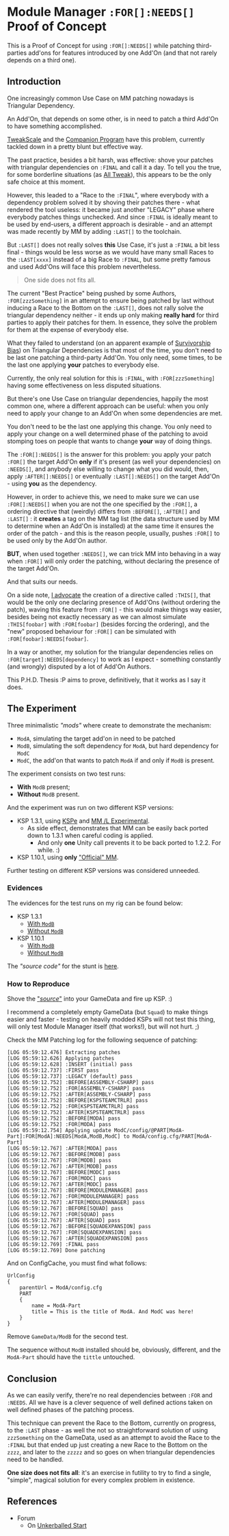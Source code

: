 # Module Manager `:FOR[]:NEEDS[]` Proof of Concept

This is a Proof of Concept for using `:FOR[]:NEEDS[]` while patching third-parties add'ons for features introduced by one Add'On (and that not rarely depends on a third one).

## Introduction

One increasingly common Use Case on MM patching nowadays is Triangular Dependency.

An Add'On, that depends on some other, is in need to patch a third Add'On to have something accomplished.

[TweakScale](https://forum.kerbalspaceprogram.com/index.php?/topic/179030-ksp-141-tweakscale-under-lisias-management-24321-2020-00804/) and the [Companion Program](https://forum.kerbalspaceprogram.com/index.php?/topic/192216-tweakscale-companion-program-2020-0824/) have this problem, currently tackled down in a pretty blunt but effective way.

The past practice, besides a bit harsh, was effective: shove your patches with triangular dependencies on `:FINAL` and call it a day. To tell you the true, for some borderline situations (as [All Tweak](https://forum.kerbalspaceprogram.com/index.php?/topic/182700-*)), this appears to be the only safe choice at this moment.

However, this leaded to a "Race to the `:FINAL`", where everybody with a dependency problem solved it by shoving their patches there - what rendered the tool useless: it became just another "LEGACY" phase where everybody patches things unchecked. And since `:FINAL` is ideally meant to be used by end-users, a different approach is desirable - and an attempt was made recently by MM by adding `:LAST[]` to the toolchain.

But `:LAST[]` does not really solves **this** Use Case, it's just a `:FINAL` a bit less final - things would be less worse as we would have many small Races to the `:LAST[xxxx]` instead of a big Race to `:FINAL`, but some pretty famous and used Add'Ons will face this problem nevertheless.

> One side does not fits all.

The current "Best Practice" being pushed by some Authors, `:FOR[zzzSomething]` in an attempt to ensure being patched by last without inducing a Race to the Bottom on the `:LAST[]`, does not rally solve the triangular dependency neither - it ends up only making **really hard** for third parties to apply their patches for them. In essence, they solve the problem for them at the expense of everybody else.

What they failed to understand (on an apparent example of [Survivorship Bias](https://en.wikipedia.org/wiki/Survivorship_bias)) on Triangular Dependencies is that most of the time, you don't need to be last one patching a third-party Add'On. You only need, some times, to be the last one applying **your** patches to everybody else.

Currently, the only real solution for this is `:FINAL`, with `:FOR[zzzSomething]` having some effectiveness on less disputed situations.

But there's one Use Case on triangular dependencies, happily the most common one, where a different approach can be useful: when you only need to apply your change to an Add'On when some dependencies are met.

You don't need to be the last one applying this change. You only need to apply your change on a well determined phase of the patching to avoid stomping toes on people that wants to change **your** way of doing things.

The `:FOR[]:NEEDS[]` is the answer for this problem: you apply your patch `:FOR[]` the target Add'On **only** if it's present (as well your dependencies) on `:NEEDS[]`, and anybody else willing to change what you did would, then, apply `:AFTER[]:NEEDS[]` or eventually `:LAST[]:NEEDS[]` on the target Add'On - using **you** as the dependency. 

However, in order to achieve this, we need to make sure we can use `:FOR[]:NEEDS[]` when you are not the one specified by the `:FOR[]`, a ordering directive that (weirdly) differs from `:BEFORE[]`, `:AFTER[]` and `:LAST[]` : it **creates** a tag on the MM tag list (the data structure used by MM to determine when an Add'On is installed) at the same time it ensures the order of the patch - and this is the reason people, usually, pushes `:FOR[]` to be used only by the Add'On author.

**BUT**, when used together `:NEEDS[]`, we can trick MM into behaving in a way when `:FOR[]` will only order the patching, without declaring the presence of the target Add'On.

And that suits our needs.

On a side note, [I advocate](https://forum.kerbalspaceprogram.com/index.php?/topic/179030-ksp-141-tweakscale-under-lisias-management-24321-2020-00804/&do=findComment&comment=3827049) the creation of a directive called `:THIS[]`, that would be the only one declaring presence of Add'Ons (without ordering the patch), waving this feature from `:FOR[]` - this would make things way easier, besides being not exactly necessary as we can almost simulate `:THIS[foobar]` with `:FOR[foobar]` (besides forcing the ordering), and the "new" proposed behaviour for `:FOR[]` can be simulated with `:FOR[foobar]:NEEDS[foobar]`.

In a way or another, my solution for the triangular dependencies relies on `:FOR[target]:NEEDS[dependency]` to work as I expect - something constantly (and wrongly) disputed by a lot of Add'On Authors.

This P.H.D. Thesis :P aims to prove, definitively, that it works as I say it does.


## The Experiment

Three minimalistic *"mods"* where create to demonstrate the mechanism:

* `ModA`, simulating the target add'on in need to be patched
* `ModB`, simulating the soft dependency for `ModA`, but hard dependency for `ModC`
* `ModC`, the add'on that wants to patch `ModA` if and only if `ModB` is present.

The experiment consists on two test runs:

* **With** `ModB` present;
* **Without** `ModB` present.

And the experiment was run on two different KSP versions:

* KSP 1.3.1, using [KSPe](https://github.com/net-lisias-ksp/KSPAPIExtensions) and [MM /L Experimental](https://github.com/net-lisias-ksp/ModuleManager).
	+ As side effect, demonstrates that MM can be easily back ported down to 1.3.1 when careful coding is applied. 
		- And only **one** Unity call prevents it to be back ported to 1.2.2. For while. :) 
* KSP 1.10.1, using **only** ["Official" MM](https://forum.kerbalspaceprogram.com/index.php?/topic/50533-*).

Further testing on different KSP versions was considered unneeded.

### Evidences

The evidences for the test runs on my rig can be found below:

* KSP 1.3.1
	+ [With `ModB`](./Evidences/1.3.1/0-With-ModB)
	+ [Without `ModB`](./Evidences/1.3.1/1-Without-ModB)
* KSP 1.10.1
	+ [With `ModB`](./Evidences/1.10.1/0-With-ModB)
	+ [Without `ModB`](./Evidences/1.10.1/1-Without-ModB)

The *"source code"* for the stunt is [here](./GameData).

### How to Reproduce

Shove the ["*source*"](./GameData) into your GameData and fire up KSP. :)

I recommend a completely empty GameData (but `Squad`) to make things easier and faster - testing on heavily modded KSPs will not test this thing, will only test Module Manager itself (that works!), but will not hurt. ;)

Check the MM Patching log for the following sequence of patching:

```
[LOG 05:59:12.476] Extracting patches
[LOG 05:59:12.626] Applying patches
[LOG 05:59:12.628] :INSERT (initial) pass
[LOG 05:59:12.737] :FIRST pass
[LOG 05:59:12.737] :LEGACY (default) pass
[LOG 05:59:12.752] :BEFORE[ASSEMBLY-CSHARP] pass
[LOG 05:59:12.752] :FOR[ASSEMBLY-CSHARP] pass
[LOG 05:59:12.752] :AFTER[ASSEMBLY-CSHARP] pass
[LOG 05:59:12.752] :BEFORE[KSPSTEAMCTRLR] pass
[LOG 05:59:12.752] :FOR[KSPSTEAMCTRLR] pass
[LOG 05:59:12.752] :AFTER[KSPSTEAMCTRLR] pass
[LOG 05:59:12.752] :BEFORE[MODA] pass
[LOG 05:59:12.752] :FOR[MODA] pass
[LOG 05:59:12.754] Applying update ModC/config/@PART[ModA-Part]:FOR[ModA]:NEEDS[ModA,ModB,ModC] to ModA/config.cfg/PART[ModA-Part]
[LOG 05:59:12.767] :AFTER[MODA] pass
[LOG 05:59:12.767] :BEFORE[MODB] pass
[LOG 05:59:12.767] :FOR[MODB] pass
[LOG 05:59:12.767] :AFTER[MODB] pass
[LOG 05:59:12.767] :BEFORE[MODC] pass
[LOG 05:59:12.767] :FOR[MODC] pass
[LOG 05:59:12.767] :AFTER[MODC] pass
[LOG 05:59:12.767] :BEFORE[MODULEMANAGER] pass
[LOG 05:59:12.767] :FOR[MODULEMANAGER] pass
[LOG 05:59:12.767] :AFTER[MODULEMANAGER] pass
[LOG 05:59:12.767] :BEFORE[SQUAD] pass
[LOG 05:59:12.767] :FOR[SQUAD] pass
[LOG 05:59:12.767] :AFTER[SQUAD] pass
[LOG 05:59:12.767] :BEFORE[SQUADEXPANSION] pass
[LOG 05:59:12.767] :FOR[SQUADEXPANSION] pass
[LOG 05:59:12.767] :AFTER[SQUADEXPANSION] pass
[LOG 05:59:12.769] :FINAL pass
[LOG 05:59:12.769] Done patching
```
And on ConfigCache, you must find what follows:

```
UrlConfig
{
	parentUrl = ModA/config.cfg
	PART
	{
		name = ModA-Part
		title = This is the title of ModA. And ModC was here!
	}
}
```

Remove `GameData/ModB` for the second test.

The sequence without `ModB` installed should be, obviously, different, and the `ModA-Part` should have the `tittle` untouched.


## Conclusion

As we can easily verify, there're no real dependencies between `:FOR` and `:NEEDS`. All we have is a clever sequence of well defined actions taken on well defined phases of the patching process.

This technique can prevent the Race to the Bottom, currently on progress, to the `:LAST` phase - as well the not so straightforward solution of using `zzzSomething` on the GameData, used as an attempt to avoid the Race to the `:FINAL` but that ended up just creating a new Race to the Bottom on the `zzzz`, and later to the `zzzzz` and so goes on when triangular dependencies need to be handled.

**One size does not fits all**: it's an exercise in futility to try to find a single, "simple", magical solution for every complex problem in existence.


## References

* Forum
	+ On [Unkerballed Start](https://forum.kerbalspaceprogram.com/index.php?/topic/196589-1101-unkerballed-start-v120-under-new-management-aug-28-2020/&do=findComment&comment=3848345) 
